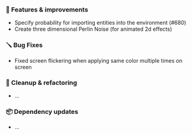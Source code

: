 ### 🚀 Features & improvements

- Specify probability for importing entities into the environment (#680)
- Create three dimensional Perlin Noise (for animated 2d effects)

### 🪛 Bug Fixes

- Fixed screen flickering when applying same color multiple times on screen

### 🧽 Cleanup & refactoring

- ...

### 📦 Dependency updates

- ...